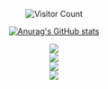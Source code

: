 <div id="title" align=center>

![Visitor Count](https://profile-counter.glitch.me/with-fair-wind/count.svg)

[![Anurag's GitHub stats](https://github-readme-stats.vercel.app/api?username=with-fair-wind&show_icons=true&theme=tokyonight)](https://b23.tv/iEJTnPp)

<div align="center"> <img src="https://github-readme-stats.vercel.app/api/top-langs/?username=with-fair-wind&hide_title=true&hide_border=true&layout=compact&langs_count=6&text_color=000&icon_color=fff&bg_color=0,52fa5a,4dfcff,c64dff&theme=graywhite" /> </div>

<div align="center"> <img src="https://github-profile-trophy.vercel.app/?username=with-fair-wind" /> </div>

<div align="center"> <img src="https://visitor-badge.glitch.me/badge?page_id=with-fair-wind" /> </div>

<div align="center"> <img src="https://activity-graph.herokuapp.com/graph?username=with-fair-wind&theme=xcode" /> </div>
